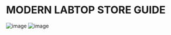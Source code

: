 # MODERN LABTOP STORE GUIDE 
![image](https://user-images.githubusercontent.com/100720880/186269033-00037044-3679-404c-84fb-faaf0495f29b.png)
![image](https://user-images.githubusercontent.com/100720880/186269113-6415cfdc-92a7-4193-8b94-dbc43ff5f8e8.png)
